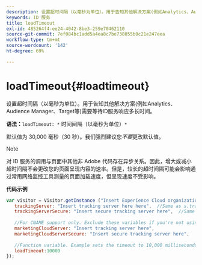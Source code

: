 ```yaml
---
description: 设置超时间隔（以毫秒为单位）。用于告知其他解决方案(例如Analytics、Audience Manager、Target等)需要等待ID服务响应多长时间。
keywords: ID 服务
title: loadTimeout
exl-id: 485264f4-ee24-4042-8be3-259e70462110
source-git-commit: 7ef084bc1add5a4ea8c7be738055b0c21e247eea
workflow-type: tm+mt
source-wordcount: '142'
ht-degree: 69%

---
```


# loadTimeout{#loadtimeout}

设置超时间隔（以毫秒为单位）。用于告知其他解决方案(例如Analytics、Audience Manager、Target等)需要等待ID服务响应多长时间。

**语法：**`loadTimeout: *` 时间间隔（以毫秒为单位）`*`

默认值为 30,000 毫秒（30 秒）。我们强烈建议您&#x200B;*不要*&#x200B;更改默认值。

>[!NOTE]
>
>对 ID 服务的调用与页面中其他非 Adobe 代码存在异步关系。因此，增大或减小超时间隔不会更改您的页面呈现内容的速率。但是，较长的超时间隔可能会影响通过常用网络监控工具测量的页面加载速度，但呈现速度不受影响。

**代码示例**

```js
var visitor = Visitor.getInstance ("Insert Experience Cloud organization ID here",{ 
   trackingServer: "Insert tracking server here here",  //Same as s.trackingServer 
   trackingServerSecure: "Insert secure tracking server here",  //Same as s.trackingServerSecure 
 
   //For CNAME support only. Exclude these variables if you're not using CNAME 
   marketingCloudServer: "Insert tracking server here", 
   marketingCloudServerSecure: "Insert secure tracking server here", 
 
   //Function variable. Example sets the timeout to 10,000 milliseconds (10 seconds). 
   loadTimeout:10000 
});
```
